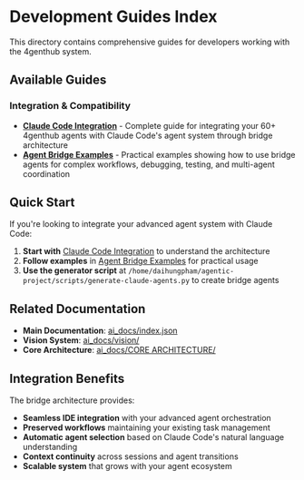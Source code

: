 # Development Guides Index

This directory contains comprehensive guides for developers working with the 4genthub system.

## Available Guides

### Integration & Compatibility

- **[Claude Code Integration](./claude-code-integration.md)** - Complete guide for integrating your 60+ 4genthub agents with Claude Code's agent system through bridge architecture
- **[Agent Bridge Examples](./agent-bridge-examples.md)** - Practical examples showing how to use bridge agents for complex workflows, debugging, testing, and multi-agent coordination

## Quick Start

If you're looking to integrate your advanced agent system with Claude Code:

1. **Start with** [Claude Code Integration](./claude-code-integration.md) to understand the architecture
2. **Follow examples** in [Agent Bridge Examples](./agent-bridge-examples.md) for practical usage
3. **Use the generator script** at `/home/daihungpham/agentic-project/scripts/generate-claude-agents.py` to create bridge agents

## Related Documentation

- **Main Documentation**: [ai_docs/index.json](../index.json)
- **Vision System**: [ai_docs/vision/](../vision/)
- **Core Architecture**: [ai_docs/CORE ARCHITECTURE/](../CORE%20ARCHITECTURE/)

## Integration Benefits

The bridge architecture provides:
- **Seamless IDE integration** with your advanced agent orchestration
- **Preserved workflows** maintaining your existing task management
- **Automatic agent selection** based on Claude Code's natural language understanding
- **Context continuity** across sessions and agent transitions
- **Scalable system** that grows with your agent ecosystem